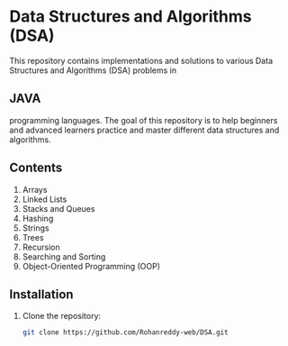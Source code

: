 # Data Structures and Algorithms (DSA)

This repository contains implementations and solutions to various Data Structures and Algorithms (DSA) problems in <h2>JAVA</h2> programming languages. The goal of this repository is to help beginners and advanced learners practice and master different data structures and algorithms.

## Contents

1. Arrays
2. Linked Lists
3. Stacks and Queues
4. Hashing
5. Strings
6. Trees
7. Recursion
8. Searching and Sorting
9. Object-Oriented Programming (OOP)

## Installation

1. Clone the repository:
   ```bash
   git clone https://github.com/Rohanreddy-web/DSA.git

